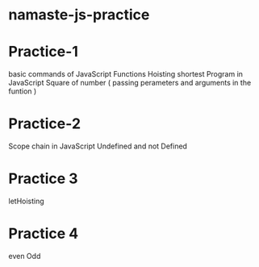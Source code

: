 # namaste-js-practice
# Practice-1 
  basic commands of JavaScript
  Functions
  Hoisting
  shortest Program in JavaScript
  Square of number ( passing perameters and arguments in the funtion )

# Practice-2
  Scope chain in JavaScript
  Undefined and not Defined 

# Practice 3
  letHoisting

# Practice 4
  even Odd
